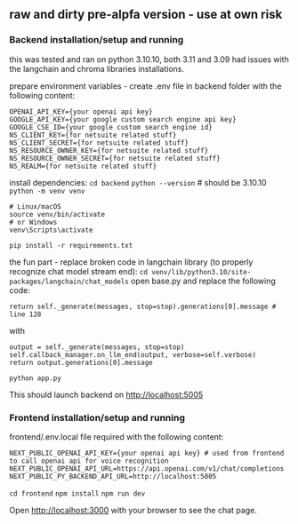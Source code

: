 ## raw and dirty pre-alpfa version - use at own risk

### Backend installation/setup and running

this was tested and ran on python 3.10.10, both 3.11 and 3.09 had issues with the langchain and chroma libraries installations.

prepare environment variables - create .env file in backend folder with the following content:
```
OPENAI_API_KEY={your openai api key}
GOOGLE_API_KEY={your google custom search engine api key}
GOOGLE_CSE_ID={your google custom search engine id}
NS_CLIENT_KEY={for netsuite related stuff}
NS_CLIENT_SECRET={for netsuite related stuff}
NS_RESOURCE_OWNER_KEY={for netsuite related stuff}
NS_RESOURCE_OWNER_SECRET={for netsuite related stuff}
NS_REALM={for netsuite related stuff}
```

install dependencies:
`cd backend`
`python --version` # should be 3.10.10
`python -m venv venv`

```
# Linux/macOS
source venv/bin/activate
# or Windows
venv\Scripts\activate
```

`pip install -r requirements.txt`

the fun part - replace broken code in langchain library (to properly recognize chat model stream end):
`cd venv/lib/python3.10/site-packages/langchain/chat_models`
open base.py and replace the following code:
```
return self._generate(messages, stop=stop).generations[0].message # line 128
```
with
```
output = self._generate(messages, stop=stop)
self.callback_manager.on_llm_end(output, verbose=self.verbose)
return output.generations[0].message
```


`python app.py`

This should launch backend on [http://localhost:5005](http://localhost:5005)

### Frontend installation/setup and running

frontend/.env.local file required with the following content:
```
NEXT_PUBLIC_OPENAI_API_KEY={your openai api key} # used from frontend to call openai api for voice recognition
NEXT_PUBLIC_OPENAI_API_URL=https://api.openai.com/v1/chat/completions
NEXT_PUBLIC_PY_BACKEND_API_URL=http://localhost:5005
```

`cd frontend`
`npm install`
`npm run dev`

Open [http://localhost:3000](http://localhost:3000) with your browser to see the chat page.
